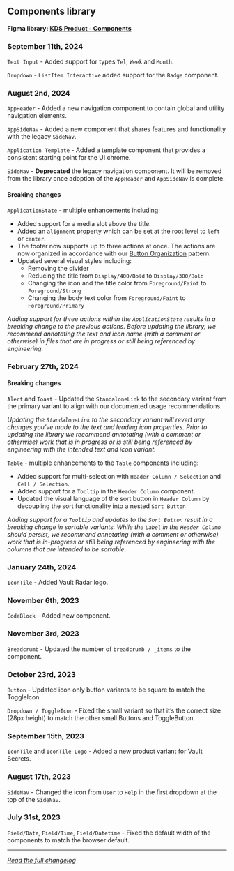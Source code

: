 <!--
 Copyright (c) KhulnaSoft, Ltd.
 SPDX-License-Identifier: MPL-2.0
-->

<!-- THIS IS AN AUTOGENERATED FILE. DO NOT EDIT THIS FILE DIRECTLY. -->

## Components library

<p class="doc-whats-new-changelog-figma-library">
  <strong>Figma library: <a href="https://www.figma.com/file/noyY6dUMDYjmySpHcMjhkN/KDS-Product---Components?type=design&node-id=6790-10926&mode=design&t=Ps0aMGZ6F3z7bAJ4-0" target="_blank" rel="noopener noreferrer">KDS Product - Components</a></strong>
</p>


### September 11th, 2024

`Text Input` - Added support for types `Tel`, `Week` and `Month`.

`Dropdown` - `ListItem Interactive` added support for the `Badge` component.

### August 2nd, 2024

`AppHeader` - Added a new navigation component to contain global and utility navigation elements.

`AppSideNav` - Added a new component that shares features and functionality with the legacy `SideNav`.

`Application Template` - Added a template component that provides a consistent starting point for the UI chrome.

`SideNav` - **Deprecated** the legacy navigation component. It will be removed from the library once adoption of the `AppHeader` and `AppSideNav` is complete.

#### Breaking changes

`ApplicationState` - multiple enhancements including:

- Added support for a media slot above the title.
- Added an `alignment` property which can be set at the root level to `left` or `center`.
- The footer now supports up to three actions at once. The actions are now organized in accordance with our [Button Organization](/patterns/button-organization) pattern.
- Updated several visual styles including:
    - Removing the divider
    - Reducing the title from `Display/400/Bold` to `Display/300/Bold`
    - Changing the icon and the title color from `Foreground/Faint` to `Foreground/Strong`
    - Changing the body text color from `Foreground/Faint` to `Foreground/Primary`

_Adding support for three actions within the `ApplicationState` results in a breaking change to the previous actions. Before updating the library, we recommend annotating the text and icon name (with a comment or otherwise) in files that are in progress or still being referenced by engineering._

### February 27th, 2024

#### Breaking changes

`Alert` and `Toast` - Updated the `StandaloneLink` to the secondary variant from the primary variant to align with our documented usage recommendations.

_Updating the `StandaloneLink` to the secondary variant will revert any changes you've made to the text and leading icon properties. Prior to updating the library we recommend annotating (with a comment or otherwise) work that is in progress or is still being referenced by engineering with the intended text and icon variant._

`Table` - multiple enhancements to the `Table` components including:

- Added support for multi-selection with `Header Column / Selection` and `Cell / Selection`.
- Added support for a `Tooltip` in the `Header Column` component.
- Updated the visual language of the sort button in `Header Column` by decoupling the sort functionality into a nested `Sort Button`

_Adding support for a `Tooltip` and updates to the `Sort Button` result in a breaking change in sortable variants. While the `Label` in the `Header Column` should persist, we recommend annotating (with a comment or otherwise) work that is in-progress or still being referenced by engineering with the columns that are intended to be sortable._

### January 24th, 2024

`IconTile` - Added Vault Radar logo.

### November 6th, 2023

`CodeBlock` - Added new component.

### November 3rd, 2023

`Breadcrumb` - Updated the number of `breadcrumb / _items` to the component.

### October 23rd, 2023

`Button` - Updated icon only button variants to be square to match the ToggleIcon.

`Dropdown / ToggleIcon` - Fixed the small variant so that it’s the correct size (28px height) to match the other small Buttons and ToggleButton.

### September 15th, 2023

`IconTile` and `IconTile-Logo` - Added a new product variant for Vault Secrets.

### August 17th, 2023

`SideNav` - Changed the icon from `User` to `Help` in the first dropdown at the top of the `SideNav`.

### July 31st, 2023

`Field/Date`, `Field/Time`, `Field/Datetime` - Fixed the default width of the components to match the browser default.


---

_[Read the full changelog](https://github.com/khulnasoft/design-system/blob/main/packages/components/CHANGELOG-FIGMA-COMPONENTS.md)_